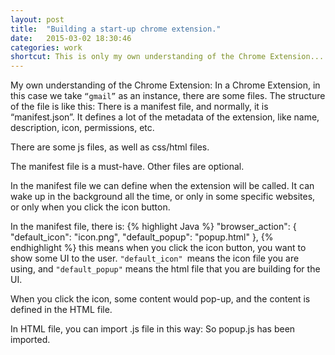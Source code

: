 ```yaml
---
layout: post
title:  "Building a start-up chrome extension."
date:   2015-03-02 18:30:46
categories: work
shortcut: This is only my own understanding of the Chrome Extension.....
---
```

My own understanding of the Chrome Extension:
In a Chrome Extension, in this case we take `“gmail”` as an instance, there are some files. The structure of the file is like this: There is a manifest file, and normally, it is “manifest.json”. It defines a lot of the metadata of the extension, like name, description, icon, permissions, etc. 

There are some js files, as well as css/html files.

The manifest file is a must-have. Other files are optional.

In the manifest file we can define when the extension will be called. It can wake up in the background all the time, or only in some specific websites, or only when you click the icon button.

In the manifest file, there is:
 {% highlight Java %}
	 "browser_action": {
	    "default_icon": "icon.png",
	    "default_popup": "popup.html"
	  },
 {% endhighlight %}
this means when you click the icon button, you want to show some UI to the user. 
`"default_icon" `means the icon file you are using, and `"default_popup"` means the html file that you are building for the UI.

When you click the icon, some content would pop-up, and the content is defined in the HTML file.

In HTML file, you can import .js file in this way:
    <script src="popup.js"></script>
So popup.js has been imported.
